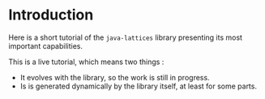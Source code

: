 Introduction
============

Here is a short tutorial of the `java-lattices` library presenting its most important capabilities.

This is a live tutorial, which means two things :

+ It evolves with the library, so the work is still in progress.
+ Is is generated dynamically by the library itself, at least for some parts.
